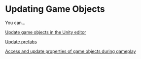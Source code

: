 # Updating Game Objects

You can...

[Update game objects in the Unity editor](editor-selecting-objects.md)

[Update prefabs](updating-prefabs.md)

[Access and update properties of game objects during gameplay](../components/accessing-attributes.md)

